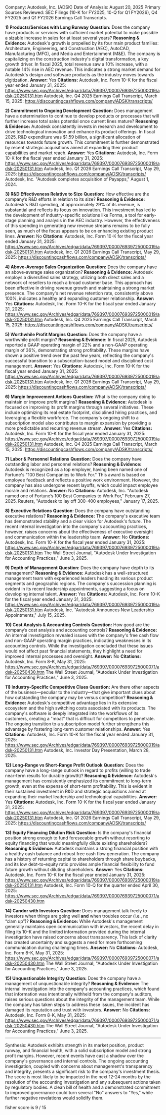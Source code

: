 Company: Autodesk, Inc. (ADSK)
Date of Analysis: August 20, 2025
Primary Sources Reviewed: SEC Filings (10-K for FY2025, 10-Q for Q1 FY2026), Q4 FY2025 and Q1 FY2026 Earnings Call Transcripts.

**1) Products/Services with Long Runway**
**Question:** Does the company have products or services with sufficient market potential to make possible a sizable increase in sales for at least several years?
**Reasoning & Evidence:** Autodesk's growth is propelled by its four main product families: Architecture, Engineering, and Construction (AEC), AutoCAD, Manufacturing (MFG), and Media and Entertainment (M&E). The company is capitalizing on the construction industry's digital transformation, a key growth driver. In fiscal 2025, total revenue saw a 10% increase, with a notable 14% rise in AEC revenue. This indicates a strong market demand for Autodesk's design and software products as the industry moves towards digitization.
**Answer:** Yes
**Citations:**
 Autodesk, Inc. Form 10-K for the fiscal year ended January 31, 2025: https://www.sec.gov/Archives/edgar/data/769397/000076939725000019/adsk-20250131.htm
 Autodesk, Inc. Q4 2025 Earnings Call Transcript, March 15, 2025: https://discountingcashflows.com/company/ADSK/transcripts/

**2) Commitment to Ongoing Development**
**Question:** Does management have a determination to continue to develop products or processes that will further increase total sales potential once current lines mature?
**Reasoning & Evidence:** Autodesk consistently invests in research and development to drive technological innovation and enhance its product offerings. In fiscal 2025, R&D expenditure was $1.59 billion, a significant allocation of resources towards future growth. This commitment is further demonstrated by recent strategic acquisitions aimed at expanding their product capabilities and market reach.
**Answer:** Yes
**Citations:**
 Autodesk, Inc. Form 10-K for the fiscal year ended January 31, 2025: https://www.sec.gov/Archives/edgar/data/769397/000076939725000019/adsk-20250131.htm
 Autodesk, Inc. Q1 2026 Earnings Call Transcript, May 29, 2025: https://discountingcashflows.com/company/ADSK/transcripts/
 Autodesk, Inc. "Autodesk completes acquisition of Payapps," August 1, 2024.

**3) R&D Effectiveness Relative to Size**
**Question:** How effective are the company’s R&D efforts in relation to its size?
**Reasoning & Evidence:** Autodesk's R&D spending, at approximately 29% of its revenue, is substantial and reflects its focus on innovation. This investment has led to the development of industry-specific solutions like Forma, a tool for early-stage planning and analysis in the AEC industry. However, the effectiveness of this spending in generating new revenue streams remains to be fully seen, as much of the focus appears to be on enhancing existing product lines.
**Answer:** No
**Citations:**
 Autodesk, Inc. Form 10-K for the fiscal year ended January 31, 2025: https://www.sec.gov/Archives/edgar/data/769397/000076939725000019/adsk-20250131.htm
 Autodesk, Inc. Q1 2026 Earnings Call Transcript, May 29, 2025: https://discountingcashflows.com/company/ADSK/transcripts/

**4) Above-Average Sales Organization**
**Question:** Does the company have an above-average sales organization?
**Reasoning & Evidence:** Autodesk employs a diversified sales strategy, utilizing both direct sales and a network of resellers to reach a broad customer base. This approach has been effective in driving revenue growth and maintaining a strong market presence. The company's net revenue retention rate, consistently above 100%, indicates a healthy and expanding customer relationship.
**Answer:** Yes
**Citations:**
 Autodesk, Inc. Form 10-K for the fiscal year ended January 31, 2025: https://www.sec.gov/Archives/edgar/data/769397/000076939725000019/adsk-20250131.htm
 Autodesk, Inc. Q4 2025 Earnings Call Transcript, March 15, 2025: https://discountingcashflows.com/company/ADSK/transcripts/

**5) Worthwhile Profit Margins**
**Question:** Does the company have a worthwhile profit margin?
**Reasoning & Evidence:** In fiscal 2025, Autodesk reported a GAAP operating margin of 22% and a non-GAAP operating margin of 36%, demonstrating strong profitability. These margins have shown a positive trend over the past few years, reflecting the company's successful transition to a subscription-based model and disciplined cost management.
**Answer:** Yes
**Citations:**
 Autodesk, Inc. Form 10-K for the fiscal year ended January 31, 2025: https://www.sec.gov/Archives/edgar/data/769397/000076939725000019/adsk-20250131.htm
 Autodesk, Inc. Q1 2026 Earnings Call Transcript, May 29, 2025: https://discountingcashflows.com/company/ADSK/transcripts/

**6) Margin Improvement Actions**
**Question:** What is the company doing to maintain or improve profit margins?
**Reasoning & Evidence:** Autodesk is focused on improving its profit margins through several initiatives. These include optimizing its real estate footprint, disciplined hiring practices, and leveraging a flexible workforce. The company's ongoing shift to a subscription model also contributes to margin expansion by providing a more predictable and recurring revenue stream.
**Answer:** Yes
**Citations:**
 Autodesk, Inc. Form 10-K for the fiscal year ended January 31, 2025: https://www.sec.gov/Archives/edgar/data/769397/000076939725000019/adsk-20250131.htm
 Autodesk, Inc. Q4 2025 Earnings Call Transcript, March 15, 2025: https://discountingcashflows.com/company/ADSK/transcripts/

**7) Labor & Personnel Relations**
**Question:** Does the company have outstanding labor and personnel relations?
**Reasoning & Evidence:** Autodesk is recognized as a top employer, having been named one of Fortune's "100 Best Companies to Work For." This award is based on employee feedback and reflects a positive work environment. However, the company has also undergone recent layoffs, which could impact employee morale and relations.
**Answer:** No
**Citations:**
 Autodesk, Inc. "Autodesk named one of Fortune’s 100 Best Companies to Work For," February 27, 2025.
 Reuters, "Autodesk to lay off 300-400 employees," January 17, 2025.

**8) Executive Relations**
**Question:** Does the company have outstanding executive relations?
**Reasoning & Evidence:** The company's executive team has demonstrated stability and a clear vision for Autodesk's future. The recent internal investigation into the company's accounting practices, however, raises concerns about the effectiveness of executive oversight and communication within the leadership team.
**Answer:** No
**Citations:**
 Autodesk, Inc. Form 10-K for the fiscal year ended January 31, 2025: https://www.sec.gov/Archives/edgar/data/769397/000076939725000019/adsk-20250131.htm
 The Wall Street Journal, "Autodesk Under Investigation for Accounting Practices," June 3, 2025.

**9) Depth of Management**
**Question:** Does the company have depth to its management?
**Reasoning & Evidence:** Autodesk has a well-structured management team with experienced leaders heading its various product segments and geographic regions. The company's succession planning is evident in its recent leadership appointments, suggesting a focus on developing internal talent.
**Answer:** Yes
**Citations:**
 Autodesk, Inc. Form 10-K for the fiscal year ended January 31, 2025: https://www.sec.gov/Archives/edgar/data/769397/000076939725000019/adsk-20250131.htm
 Autodesk, Inc. "Autodesk Announces New Leadership Appointments," July 15, 2025.

**10) Cost Analysis & Accounting Controls**
**Question:** How good are the company’s cost analysis and accounting controls?
**Reasoning & Evidence:** An internal investigation revealed issues with the company's free cash flow and non-GAAP operating margin practices, indicating weaknesses in its accounting controls. While the investigation concluded that these issues would not affect past financial statements, they highlight a need for improved internal processes and oversight.
**Answer:** No
**Citations:**
 Autodesk, Inc. Form 8-K, May 31, 2025: https://www.sec.gov/Archives/edgar/data/769397/000076939725000071/adsk-20250430.htm
 The Wall Street Journal, "Autodesk Under Investigation for Accounting Practices," June 3, 2025.

**11) Industry-Specific Competitive Clues**
**Question:** Are there other aspects of the business—peculiar to the industry—that give important clues about how outstanding the company may be versus competition?
**Reasoning & Evidence:** Autodesk's competitive advantage lies in its extensive ecosystem and the high switching costs associated with its products. The company's software is deeply integrated into the workflows of its customers, creating a "moat" that is difficult for competitors to penetrate. The ongoing transition to a subscription model further strengthens this advantage by fostering long-term customer relationships.
**Answer:** Yes
**Citations:**
 Autodesk, Inc. Form 10-K for the fiscal year ended January 31, 2025: https://www.sec.gov/Archives/edgar/data/769397/000076939725000019/adsk-20250131.htm
 Autodesk, Inc. Investor Day Presentation, March 28, 2025.

**12) Long-Range vs Short-Range Profit Outlook**
**Question:** Does the company have a long-range outlook in regard to profits (willing to trade near-term results for durable growth)?
**Reasoning & Evidence:** Autodesk's management has consistently emphasized its commitment to long-term growth, even at the expense of short-term profitability. This is evident in their sustained investment in R&D and strategic acquisitions aimed at expanding their market leadership and technological capabilities.
**Answer:** Yes
**Citations:**
 Autodesk, Inc. Form 10-K for the fiscal year ended January 31, 2025: https://www.sec.gov/Archives/edgar/data/769397/000076939725000019/adsk-20250131.htm
 Autodesk, Inc. Q1 2026 Earnings Call Transcript, May 29, 2025: https://discountingcashflows.com/company/ADSK/transcripts/

**13) Equity Financing Dilution Risk**
**Question:** Is the company's financial position strong enough to fund foreseeable growth without resorting to equity financing that would meaningfully dilute existing shareholders?
**Reasoning & Evidence:** Autodesk maintains a strong financial position with a healthy cash balance and robust free cash flow generation. The company has a history of returning capital to shareholders through share buybacks, and its low debt-to-equity ratio provides ample financial flexibility to fund future growth without diluting shareholders.
**Answer:** Yes
**Citations:**
 Autodesk, Inc. Form 10-K for the fiscal year ended January 31, 2025: https://www.sec.gov/Archives/edgar/data/769397/000076939725000019/adsk-20250131.htm
 Autodesk, Inc. Form 10-Q for the quarter ended April 30, 2025: https://www.sec.gov/Archives/edgar/data/769397/000076939725000071/adsk-20250430.htm

**14) Candor with Investors**
**Question:** Does management talk freely to investors when things are going well **and** when troubles occur (i.e., no “clam up”)?
**Reasoning & Evidence:** While Autodesk's management generally maintains open communication with investors, the recent delay in filing its 10-K and the limited information provided during the internal investigation have raised concerns about transparency. This lack of clarity has created uncertainty and suggests a need for more forthcoming communication during challenging times.
**Answer:** No
**Citations:**
 Autodesk, Inc. Form 8-K, May 31, 2025: https://www.sec.gov/Archives/edgar/data/769397/000076939725000071/adsk-20250430.htm
 The Wall Street Journal, "Autodesk Under Investigation for Accounting Practices," June 3, 2025.

**15) Unquestionable Integrity**
**Question:** Does the company have a management of unquestionable integrity?
**Reasoning & Evidence:** The internal investigation into the company's accounting practices, which found that information was intentionally withheld from the company's auditors, raises serious questions about the integrity of the management team. While the company has taken steps to address these issues, the incident has damaged its reputation and trust with investors.
**Answer:** No
**Citations:**
 Autodesk, Inc. Form 8-K, May 31, 2025: https://www.sec.gov/Archives/edgar/data/769397/000076939725000071/adsk-20250430.htm
 The Wall Street Journal, "Autodesk Under Investigation for Accounting Practices," June 3, 2025.

---
Synthesis:
Autodesk exhibits strength in its market position, product runway, and financial health, with a solid subscription model and strong profit margins. However, recent events have cast a shadow over the company's governance and internal controls. The ongoing accounting investigation, coupled with concerns about management's transparency and integrity, presents a significant risk to the company's investment thesis. The score is most likely to be impacted in the next 12-24 months by the resolution of the accounting investigation and any subsequent actions taken by regulatory bodies. A clean bill of health and a demonstrated commitment to improved governance could turn several "No" answers to "Yes," while further negative revelations would solidify them.

fisher score is 9 / 15